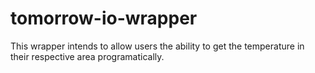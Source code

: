 # tomorrow-io-wrapper
This wrapper intends to allow users the ability to get the temperature in their respective area programatically.
